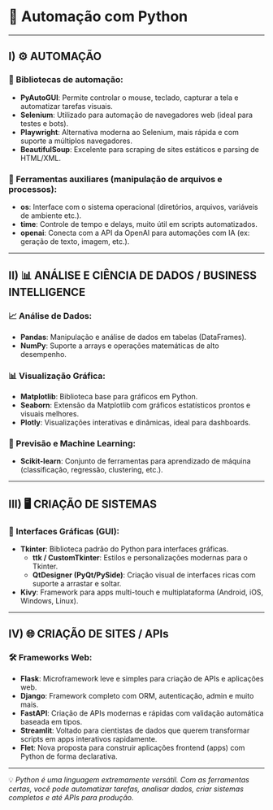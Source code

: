 # 🤖 Automação com Python

---

## I) ⚙️ AUTOMAÇÃO

### 📌 Bibliotecas de automação:
- **PyAutoGUI**: Permite controlar o mouse, teclado, capturar a tela e automatizar tarefas visuais.
- **Selenium**: Utilizado para automação de navegadores web (ideal para testes e bots).
- **Playwright**: Alternativa moderna ao Selenium, mais rápida e com suporte a múltiplos navegadores.
- **BeautifulSoup**: Excelente para scraping de sites estáticos e parsing de HTML/XML.

### 🧰 Ferramentas auxiliares (manipulação de arquivos e processos):
- **os**: Interface com o sistema operacional (diretórios, arquivos, variáveis de ambiente etc.).
- **time**: Controle de tempo e delays, muito útil em scripts automatizados.
- **openai**: Conecta com a API da OpenAI para automações com IA (ex: geração de texto, imagem, etc.).

---

## II) 📊 ANÁLISE E CIÊNCIA DE DADOS / BUSINESS INTELLIGENCE

### 📈 Análise de Dados:
- **Pandas**: Manipulação e análise de dados em tabelas (DataFrames).
- **NumPy**: Suporte a arrays e operações matemáticas de alto desempenho.

### 📊 Visualização Gráfica:
- **Matplotlib**: Biblioteca base para gráficos em Python.
- **Seaborn**: Extensão da Matplotlib com gráficos estatísticos prontos e visuais melhores.
- **Plotly**: Visualizações interativas e dinâmicas, ideal para dashboards.

### 🔮 Previsão e Machine Learning:
- **Scikit-learn**: Conjunto de ferramentas para aprendizado de máquina (classificação, regressão, clustering, etc.).

---

## III) 🖥️ CRIAÇÃO DE SISTEMAS

### 🧩 Interfaces Gráficas (GUI):
- **Tkinter**: Biblioteca padrão do Python para interfaces gráficas.
  - **ttk / CustomTkinter**: Estilos e personalizações modernas para o Tkinter.
  - **QtDesigner (PyQt/PySide)**: Criação visual de interfaces ricas com suporte a arrastar e soltar.
- **Kivy**: Framework para apps multi-touch e multiplataforma (Android, iOS, Windows, Linux).

---

## IV) 🌐 CRIAÇÃO DE SITES / APIs

### 🛠️ Frameworks Web:
- **Flask**: Microframework leve e simples para criação de APIs e aplicações web.
- **Django**: Framework completo com ORM, autenticação, admin e muito mais.
- **FastAPI**: Criação de APIs modernas e rápidas com validação automática baseada em tipos.
- **Streamlit**: Voltado para cientistas de dados que querem transformar scripts em apps interativos rapidamente.
- **Flet**: Nova proposta para construir aplicações frontend (apps) com Python de forma declarativa.

---


💡 *Python é uma linguagem extremamente versátil. Com as ferramentas certas, você pode automatizar tarefas, analisar dados, criar sistemas completos e até APIs para produção.*  
